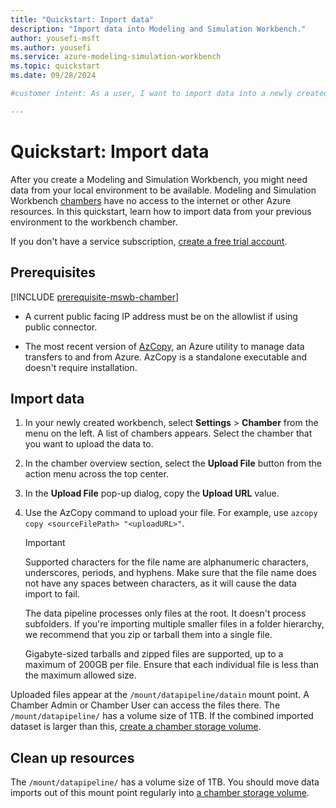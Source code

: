 ```yaml
---
title: "Quickstart: Inport data"
description: "Import data into Modeling and Simulation Workbench."
author: yousefi-msft
ms.author: yousefi
ms.service: azure-modeling-simulation-workbench
ms.topic: quickstart
ms.date: 09/28/2024

#customer intent: As a user, I want to import data into a newly created Modeling and Simulation Workbench

---
```


# Quickstart: Import data

After you create a Modeling and Simulation Workbench, you might need data from your local environment to be available. Modeling and Simulation Workbench [chambers](./concept-chamber.md) have no access to the internet or other Azure resources. In this quickstart, learn how to import data from your previous environment to the workbench chamber.

If you don't have a service subscription,  [create a free trial account](https://azure.microsoft.com/free/?WT.mc_id=A261C142F).

## Prerequisites

[!INCLUDE [prerequisite-mswb-chamber](includes/prerequisite-chamber.md)]

* A current public facing IP address must be on the allowlist if using public connector.

* The most recent version of [AzCopy](/azure/storage/common/storage-use-azcopy-v10?tabs=dnf), an Azure utility to manage data transfers to and from Azure. AzCopy is a standalone executable and doesn't require installation.

## Import data

1. In your newly created workbench, select **Settings** > **Chamber** from the menu on the left. A list of chambers appears. Select the chamber that you want to upload the data to.

1. In the chamber overview section, select the **Upload File** button from the action menu across the top center.

1. In the **Upload File** pop-up dialog, copy the **Upload URL** value.

1. Use the AzCopy command to upload your file. For example, use `azcopy copy <sourceFilePath> "<uploadURL>"`.

   > [!IMPORTANT]
   > Supported characters for the file name are alphanumeric characters, underscores, periods, and hyphens. Make sure that the file name does not have any spaces between characters, as it will cause the data import to fail.
   >
   > The data pipeline processes only files at the root. It doesn't process subfolders. If you're importing multiple smaller files in a folder hierarchy, we recommend that you zip or tarball them into a single file.
   >
   > Gigabyte-sized tarballs and zipped files are supported, up to a maximum of 200GB per file. Ensure that each individual file is less than the maximum allowed size.

Uploaded files appear at the `/mount/datapipeline/datain` mount point. A Chamber Admin or Chamber User can access the files there. The `/mount/datapipeline/` has a volume size of 1TB. If the combined imported dataset is larger than this, [create a chamber storage volume](./how-to-guide-manage-chamber-storage.md).

## Clean up resources

The `/mount/datapipeline/` has a volume size of 1TB. You should move data imports out of this mount point regularly into [a chamber storage volume](./how-to-guide-manage-chamber-storage.md).
